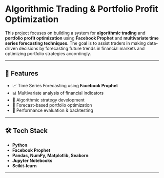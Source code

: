 # Algorithmic Trading & Portfolio Profit Optimization

This project focuses on building a system for **algorithmic trading** and **portfolio profit optimization** using **Facebook Prophet** and **multivariate time series forecasting techniques**. The goal is to assist traders in making data-driven decisions by forecasting future trends in financial markets and optimizing portfolio strategies accordingly.

---

## 📌 Features

- 📈 Time Series Forecasting using **Facebook Prophet**
- 📊 Multivariate analysis of financial indicators
- 🤖 Algorithmic strategy development
- 🧠 Forecast-based portfolio optimization
- 🧪 Performance evaluation & backtesting

---

## 🛠️ Tech Stack

- **Python**
- **Facebook Prophet**
- **Pandas, NumPy, Matplotlib, Seaborn**
- **Jupyter Notebooks**
- **Scikit-learn**

---



